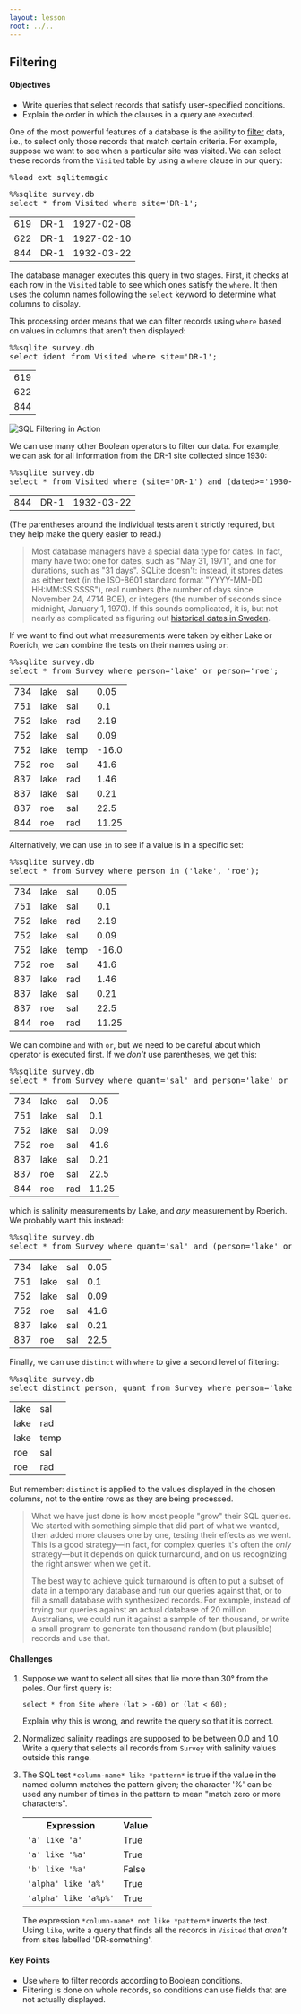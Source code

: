 ```yaml
---
layout: lesson
root: ../..
---
```


## Filtering


<div class="objectives">
<h4 id="objectives">Objectives</h4>
<ul>
<li>Write queries that select records that satisfy user-specified conditions.</li>
<li>Explain the order in which the clauses in a query are executed.</li>
</ul>
</div>


<div>
<p>One of the most powerful features of a database is
the ability to <a href="../../gloss.html#filter">filter</a> data,
i.e.,
to select only those records that match certain criteria.
For example,
suppose we want to see when a particular site was visited.
We can select these records from the <code>Visited</code> table
by using a <code>where</code> clause in our query:</p>
</div>


<pre class="in">%load_ext sqlitemagic</pre>


<pre class="in">%%sqlite survey.db
select * from Visited where site=&#39;DR-1&#39;;</pre>

<div class="out"><table>
<tr><td>619</td><td>DR-1</td><td>1927-02-08</td></tr>
<tr><td>622</td><td>DR-1</td><td>1927-02-10</td></tr>
<tr><td>844</td><td>DR-1</td><td>1932-03-22</td></tr>
</table></div>


<div>
<p>The database manager executes this query in two stages.
First,
it checks at each row in the <code>Visited</code> table
to see which ones satisfy the <code>where</code>.
It then uses the column names following the <code>select</code> keyword
to determine what columns to display.</p>
</div>


<div>
<p>This processing order means that
we can filter records using <code>where</code>
based on values in columns that aren&#39;t then displayed:</p>
</div>


<pre class="in">%%sqlite survey.db
select ident from Visited where site=&#39;DR-1&#39;;</pre>

<div class="out"><table>
<tr><td>619</td></tr>
<tr><td>622</td></tr>
<tr><td>844</td></tr>
</table></div>


<div>
<p><img src="img/sql-filter.svg" alt="SQL Filtering in Action" /></p>
</div>


<div>
<p>We can use many other Boolean operators to filter our data.
For example,
we can ask for all information from the DR-1 site collected since 1930:</p>
</div>


<pre class="in">%%sqlite survey.db
select * from Visited where (site=&#39;DR-1&#39;) and (dated&gt;=&#39;1930-00-00&#39;);</pre>

<div class="out"><table>
<tr><td>844</td><td>DR-1</td><td>1932-03-22</td></tr>
</table></div>


<div>
<p>(The parentheses around the individual tests aren&#39;t strictly required,
but they help make the query easier to read.)</p>
<blockquote>
<p>Most database managers have a special data type for dates.
In fact, many have two:
one for dates,
such as &quot;May 31, 1971&quot;,
and one for durations,
such as &quot;31 days&quot;.
SQLite doesn&#39;t:
instead,
it stores dates as either text
(in the ISO-8601 standard format &quot;YYYY-MM-DD HH:MM:SS.SSSS&quot;),
real numbers
(the number of days since November 24, 4714 BCE),
or integers
(the number of seconds since midnight, January 1, 1970).
If this sounds complicated,
it is,
but not nearly as complicated as figuring out
<a href="http://en.wikipedia.org/wiki/Swedish_calendar">historical dates in Sweden</a>.</p>
</blockquote>
</div>


<div>
<p>If we want to find out what measurements were taken by either Lake or Roerich,
we can combine the tests on their names using <code>or</code>:</p>
</div>


<pre class="in">%%sqlite survey.db
select * from Survey where person=&#39;lake&#39; or person=&#39;roe&#39;;</pre>

<div class="out"><table>
<tr><td>734</td><td>lake</td><td>sal</td><td>0.05</td></tr>
<tr><td>751</td><td>lake</td><td>sal</td><td>0.1</td></tr>
<tr><td>752</td><td>lake</td><td>rad</td><td>2.19</td></tr>
<tr><td>752</td><td>lake</td><td>sal</td><td>0.09</td></tr>
<tr><td>752</td><td>lake</td><td>temp</td><td>-16.0</td></tr>
<tr><td>752</td><td>roe</td><td>sal</td><td>41.6</td></tr>
<tr><td>837</td><td>lake</td><td>rad</td><td>1.46</td></tr>
<tr><td>837</td><td>lake</td><td>sal</td><td>0.21</td></tr>
<tr><td>837</td><td>roe</td><td>sal</td><td>22.5</td></tr>
<tr><td>844</td><td>roe</td><td>rad</td><td>11.25</td></tr>
</table></div>


<div>
<p>Alternatively,
we can use <code>in</code> to see if a value is in a specific set:</p>
</div>


<pre class="in">%%sqlite survey.db
select * from Survey where person in (&#39;lake&#39;, &#39;roe&#39;);</pre>

<div class="out"><table>
<tr><td>734</td><td>lake</td><td>sal</td><td>0.05</td></tr>
<tr><td>751</td><td>lake</td><td>sal</td><td>0.1</td></tr>
<tr><td>752</td><td>lake</td><td>rad</td><td>2.19</td></tr>
<tr><td>752</td><td>lake</td><td>sal</td><td>0.09</td></tr>
<tr><td>752</td><td>lake</td><td>temp</td><td>-16.0</td></tr>
<tr><td>752</td><td>roe</td><td>sal</td><td>41.6</td></tr>
<tr><td>837</td><td>lake</td><td>rad</td><td>1.46</td></tr>
<tr><td>837</td><td>lake</td><td>sal</td><td>0.21</td></tr>
<tr><td>837</td><td>roe</td><td>sal</td><td>22.5</td></tr>
<tr><td>844</td><td>roe</td><td>rad</td><td>11.25</td></tr>
</table></div>


<div>
<p>We can combine <code>and</code> with <code>or</code>,
but we need to be careful about which operator is executed first.
If we <em>don&#39;t</em> use parentheses,
we get this:</p>
</div>


<pre class="in">%%sqlite survey.db
select * from Survey where quant=&#39;sal&#39; and person=&#39;lake&#39; or person=&#39;roe&#39;;</pre>

<div class="out"><table>
<tr><td>734</td><td>lake</td><td>sal</td><td>0.05</td></tr>
<tr><td>751</td><td>lake</td><td>sal</td><td>0.1</td></tr>
<tr><td>752</td><td>lake</td><td>sal</td><td>0.09</td></tr>
<tr><td>752</td><td>roe</td><td>sal</td><td>41.6</td></tr>
<tr><td>837</td><td>lake</td><td>sal</td><td>0.21</td></tr>
<tr><td>837</td><td>roe</td><td>sal</td><td>22.5</td></tr>
<tr><td>844</td><td>roe</td><td>rad</td><td>11.25</td></tr>
</table></div>


<div>
<p>which is salinity measurements by Lake,
and <em>any</em> measurement by Roerich.
We probably want this instead:</p>
</div>


<pre class="in">%%sqlite survey.db
select * from Survey where quant=&#39;sal&#39; and (person=&#39;lake&#39; or person=&#39;roe&#39;);</pre>

<div class="out"><table>
<tr><td>734</td><td>lake</td><td>sal</td><td>0.05</td></tr>
<tr><td>751</td><td>lake</td><td>sal</td><td>0.1</td></tr>
<tr><td>752</td><td>lake</td><td>sal</td><td>0.09</td></tr>
<tr><td>752</td><td>roe</td><td>sal</td><td>41.6</td></tr>
<tr><td>837</td><td>lake</td><td>sal</td><td>0.21</td></tr>
<tr><td>837</td><td>roe</td><td>sal</td><td>22.5</td></tr>
</table></div>


<div>
<p>Finally,
we can use <code>distinct</code> with <code>where</code>
to give a second level of filtering:</p>
</div>


<pre class="in">%%sqlite survey.db
select distinct person, quant from Survey where person=&#39;lake&#39; or person=&#39;roe&#39;;</pre>

<div class="out"><table>
<tr><td>lake</td><td>sal</td></tr>
<tr><td>lake</td><td>rad</td></tr>
<tr><td>lake</td><td>temp</td></tr>
<tr><td>roe</td><td>sal</td></tr>
<tr><td>roe</td><td>rad</td></tr>
</table></div>


<div>
<p>But remember:
<code>distinct</code> is applied to the values displayed in the chosen columns,
not to the entire rows as they are being processed.</p>
<blockquote>
<p>What we have just done is how most people &quot;grow&quot; their SQL queries.
We started with something simple that did part of what we wanted,
then added more clauses one by one,
testing their effects as we went.
This is a good strategy&mdash;in fact,
for complex queries it&#39;s often the <em>only</em> strategy&mdash;but
it depends on quick turnaround,
and on us recognizing the right answer when we get it.</p>
<p>The best way to achieve quick turnaround is often
to put a subset of data in a temporary database
and run our queries against that,
or to fill a small database with synthesized records.
For example,
instead of trying our queries against an actual database of 20 million Australians,
we could run it against a sample of ten thousand,
or write a small program to generate ten thousand random (but plausible) records
and use that.</p>
</blockquote>
</div>


<div>
<h4 id="challenges">Challenges</h4>
<ol>
<li><p>Suppose we want to select all sites that lie more than 30&deg; from the poles.
Our first query is:</p>
<pre><code>select * from Site where (lat &gt; -60) or (lat &lt; 60);
</code></pre><p>Explain why this is wrong,
and rewrite the query so that it is correct.</p>
</li>
<li><p>Normalized salinity readings are supposed to be between 0.0 and 1.0.
Write a query that selects all records from <code>Survey</code>
with salinity values outside this range.</p>
</li>
<li><p>The SQL test <code>*column-name* like *pattern*</code>
is true if the value in the named column
matches the pattern given;
the character &#39;%&#39; can be used any number of times in the pattern
to mean &quot;match zero or more characters&quot;.</p>
<p><table>
  <tr> <th>Expression</th> <th>Value</th> </tr>
  <tr> <td><code>&#39;a&#39; like &#39;a&#39;</code></td> <td>True</td> </tr>
  <tr> <td><code>&#39;a&#39; like &#39;%a&#39;</code></td> <td>True</td> </tr>
  <tr> <td><code>&#39;b&#39; like &#39;%a&#39;</code></td> <td>False</td> </tr>
  <tr> <td><code>&#39;alpha&#39; like &#39;a%&#39;</code></td> <td>True</td> </tr>
  <tr> <td><code>&#39;alpha&#39; like &#39;a%p%&#39;</code></td> <td>True</td> </tr>
</table>
The expression <code>*column-name* not like *pattern*</code>
inverts the test.
Using <code>like</code>,
write a query that finds all the records in <code>Visited</code>
that <em>aren&#39;t</em> from sites labelled &#39;DR-something&#39;.</p>
</li>
</ol>
</div>


<div class="keypoints">
<h4 id="key-points">Key Points</h4>
<ul>
<li>Use <code>where</code> to filter records according to Boolean conditions.</li>
<li>Filtering is done on whole records,
so conditions can use fields that are not actually displayed.</li>
</ul>
</div>
